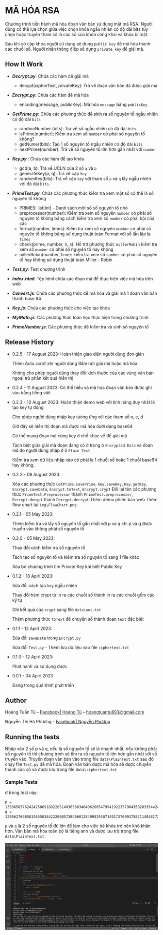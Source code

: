 # MÃ HÓA RSA

Chương trình tiến hành mã hóa đoạn văn bản sử dụng mật mã RSA. Người dùng có thể lựa chọn giữa việc chọn khóa ngẫu nhiên có độ dài bits tùy chọn hoặc truyền tham số là các số của khóa công khai và khóa bí mật.

Sau khi có cặp khóa người sử dụng sẽ dung `public key` để mã hóa thành các chuỗi số. Người nhận thông điệp sẽ dụng `private key` để giải mã.

## How It Work
- ***Decrypt.py***: Chứa các hàm để giải mã
    * decypt(cipherText, privateKey): Trả về đoạn văn bản đã được giải mã

- ***Encrypt.py***: Chứa các hàm để mã hóa
    * encoding(message, publicKey): Mã hóa `message` bằng `publicKey`

- ***GetPrime.py***: Chứa các phương thức để sinh ra số nguyên tố ngẫu nhiên có độ dài `bits`
    * randomNumber (bits): Trả về số ngẫu nhiên có độ dài `bits`
    * isPrime(number): Kiểm tra xem số `number` có phải số nguyên tố không?
    * getNumer(bits): Tạo 1 số nguyên tố ngẫu nhiên có độ dài `bits`
    * nextPrime(number): Trả về số nguyên tố lớn hơn gần nhất với `number`
    
- ***Key.py*** : Chứa các hàm để tạo khóa
    * gcd(a, b): Trả về UCLN của 2 số `a` và `b`
    * generateKey(p, q): Trả về cặp `key`
    * randomKey(bits): Trả về cặp `key` với tham số `p` và `q` lấy ngẫu nhiên với độ dài `bits`.

- ***PrimeTest.py***: Chứa các phương thức kiểm tra xem một số có thể là số nguyên tố không
    *  PRIMES: list[int] - Danh sách một số số nguyên tố nhỏ
    *  preprocessor(number): Kiểm tra xem số nguyên `number` có phải số nguyên tố không bằng cách kiểm tra xem số `number` có phải bội của các 
    *  fermat(number, times): Kiểm tra xem số nguyên `number` có phải số nguyên tố không bằng sử dụng thuật toán Fermat với số lần lặp là `times`
    *  check(prime, number, n, s): Hỗ trợ phương thức `millerRobin` kiểm tra xem số `number` có phải số nguyên tố hay không
    *  millerRobin(number, time): kiểm tra xem số `number` có phải số nguyên tố hay không sử dụng thuật toán Miller - Robin

- ***Test.py***: Test chương trình

- ***index.html***: Tệp html chứa các đoạn mã để thực hiện việc mã hóa trên web

- ***Convert.js***: Chứa các phương thức để mã hóa và giải mã 1 đoạn văn bản thành base 64

- ***Key.js***: Chứa các phương thức cho việc tạo khóa

- ***MyMath.js***: Các phương thức toán học thực hiện trong chương trình

- ***PrimeNumber.js***: Các phương thức để kiểm tra và sinh số nguyên tố



## Release History
* 0.2.5 - 17 August 2023:
    Hoàn thiện giao diện người dùng đơn giản

    Thêm Auto scroll khi người dùng Bấm nút giải mã hoặc mã hóa

    Không cho phép người dùng thay đổi kích thước của các vùng văn bản ngoại trừ phần kết quả hiển thị

* 0.2.4 - 11 August 2023:
    Có thể hiểu và mã hóa đoạn văn bản được ghi vào bằng tiếng việt


* 0.2.3 - 10 August 2023:
    Hoàn thiện demo web với tính năng duy nhất là tạo key tự động

    Cho phép người dùng nhập key tương ứng với các tham số n, e, d

    Giờ đây sẽ hiển thị đoạn mã được mã hóa dưới dạng base64

    Có thể mang đoạn mã cùng key ở chỗ khác về để giải mã

    Tách biệt giữa giải mã đoạn đang có ở trong ô `Encrypted Data` và đoạn mã do người dùng nhập ở ô `Plain Text`

    Kiểm tra xem dữ liệu nhập vào có phải là 1 chuỗi số hoặc 1 chuỗi base64 hay không. 
    

* 0.2.2 - 09 August 2023:

    Xóa các phương thức `GetPrime.savePrime`, `Key.saveKey`, `Key.getKey`, `Encrypt.saveData`, `Encrypt.toText`, `Encrypt.crypt`
    Đổi lại tên các phương thức `PrimeTest.Preprocessor` thành `PrimeTest.preprocessor`, `Decrypt.decypt` thành `Decrypt.decrypt`
    Thêm demo phiên bản web
    Thêm flow chart tại `img\FlowChart.png`


* 0.2.1 - 05 May 2023:

    Thêm kiểm tra và lấy số nguyên tố gần nhất với p và q khi p và q được truyền vào không phải số nguyên tố

* 0.2.0 - 05 May 2023:

    Thay đổi cách kiểm tra số nguyên tố
    
    Tách tạo số nguyên tố và kiểm tra số nguyên tố sang 1 file khác
    
    Xóa bỏ chương trình tìm Private Key khi biết Public Key

* 0.1.2 - 18 Apirl 2023:

    Sửa đổi cách tạo `key` ngẫu nhiên
    
    Thay đổi hàm crypt từ in ra các chuỗi số thành in ra các chuỗi gồm các ký tự
    
    Ghi kết quả của `crypt` sang file `data\out.txt`
    
    Thêm phương thức `toText` để chuyển số thành đoạn `text` đặc biệt
    
* 0.1.1 - 12 Apirl 2023:

    Sửa đổi `saveData` trong `Encrypt.py`
    
    Sửa đổi `Test.py` - Thêm lưu dữ liệu vào file `ciphertext.txt`
    
* 0.1.0 - 12 Apirl 2023:

    Phát hành và sử dụng được
* 0.0.1 - 04 Apirl 2023

    Đang trong quá trình phát triển

## Author

Hoàng Tuấn Tú – [Facebook| Hoàng Tú](https://www.facebook.com/tuantu2610/) – hoangtuantu893@gmail.com

Nguyễn Thị Hà Phương - [Facebook| Nguyễn Phương](https://www.facebook.com/profile.php?id=100034060476971)

## Running the tests

Nhập vào 2 số p và q, nếu là số nguyên tố sẽ là nhanh nhất, nếu không phải số nguyên tố thì chương trình sẽ tìm ra số nguyên tố lớn hơn gần nhất với số truyền vào. Truyền đoạn văn bản vào trong file `data\PlainText.txt` sau đó chạy file `Test.py` để mã hóa. Đoạn văn bản được mã hóa sẽ được chuyển thành các số và được lưu trong file `data\ciphertext.txt`

### Sample Tests

ở trong test này:
```
p = 133365637624242586918822851403653634640620654799419223379043582833544248436567028975731385362443589198243595240691580232100430124098249821031239758799294184009921715906706638633024743149616568492877518464422411218652102130776860520735535136264246184101340256914011100970808161844534343046647779188742592638719
q = 120562766858326550164222008573849601284998295071491737099375871140381729729534205690919453526991554492784464480380399284710350982389262461422499623980393429637422776159863292111303506657674185293126360612776985616313152633447119634174978867391364495675068709128495802973214827171177514168976037765110891247561
```

`p` và `q` là 2 số nguyên tố đủ lớn để làm cho việc bẻ khóa trở nên khó khăn hơn. Văn bản mã hóa toàn bộ là tiếng anh và được lưu trữ trong file `data\PlainText.txt`

![Example 1](img/Test.png)
